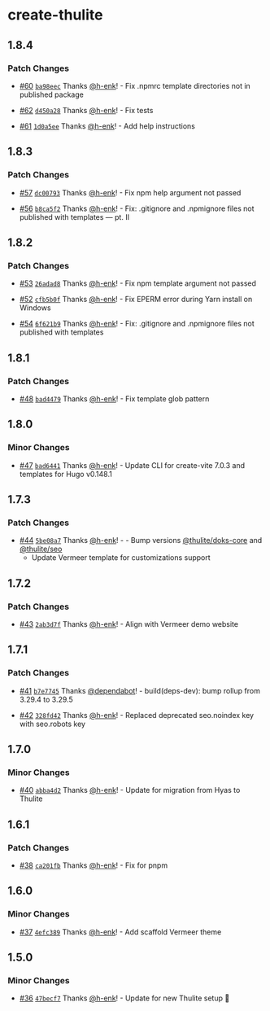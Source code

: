 # create-thulite

## 1.8.4

### Patch Changes

- [#60](https://github.com/thuliteio/create-thulite/pull/60) [`ba98eec`](https://github.com/thuliteio/create-thulite/commit/ba98eec1bb14b1e4a1e875ed33519447f2ab706b) Thanks [@h-enk](https://github.com/h-enk)! - Fix .npmrc template directories not in published package

- [#62](https://github.com/thuliteio/create-thulite/pull/62) [`d450a28`](https://github.com/thuliteio/create-thulite/commit/d450a2809923d8c674af3f277ea43905c49c1ffa) Thanks [@h-enk](https://github.com/h-enk)! - Fix tests

- [#61](https://github.com/thuliteio/create-thulite/pull/61) [`1d0a5ee`](https://github.com/thuliteio/create-thulite/commit/1d0a5ee908a89e70e137c8c13161a9d65825a9d3) Thanks [@h-enk](https://github.com/h-enk)! - Add help instructions

## 1.8.3

### Patch Changes

- [#57](https://github.com/thuliteio/create-thulite/pull/57) [`dc00793`](https://github.com/thuliteio/create-thulite/commit/dc0079336978a59261917f8f95f6dff4bcbebe48) Thanks [@h-enk](https://github.com/h-enk)! - Fix npm help argument not passed

- [#56](https://github.com/thuliteio/create-thulite/pull/56) [`b8ca5f2`](https://github.com/thuliteio/create-thulite/commit/b8ca5f297f7362c0288033d0f76f37d9db43b516) Thanks [@h-enk](https://github.com/h-enk)! - Fix: .gitignore and .npmignore files not published with templates — pt. II

## 1.8.2

### Patch Changes

- [#53](https://github.com/thuliteio/create-thulite/pull/53) [`26adad8`](https://github.com/thuliteio/create-thulite/commit/26adad8bcf007dd5a6e92b246449d1e186cdf477) Thanks [@h-enk](https://github.com/h-enk)! - Fix npm template argument not passed

- [#52](https://github.com/thuliteio/create-thulite/pull/52) [`cfb5b0f`](https://github.com/thuliteio/create-thulite/commit/cfb5b0f64c21dacba6fb8ea7485ba0349d202c6e) Thanks [@h-enk](https://github.com/h-enk)! - Fix EPERM error during Yarn install on Windows

- [#54](https://github.com/thuliteio/create-thulite/pull/54) [`6f621b9`](https://github.com/thuliteio/create-thulite/commit/6f621b9b9732b440c20b8c279673854f1446eb80) Thanks [@h-enk](https://github.com/h-enk)! - Fix: .gitignore and .npmignore files not published with templates

## 1.8.1

### Patch Changes

- [#48](https://github.com/thuliteio/create-thulite/pull/48) [`bad4479`](https://github.com/thuliteio/create-thulite/commit/bad4479dae8fdf693b4ce7ecdbf1e28decc70c9f) Thanks [@h-enk](https://github.com/h-enk)! - Fix template glob pattern

## 1.8.0

### Minor Changes

- [#47](https://github.com/thuliteio/create-thulite/pull/47) [`bad6441`](https://github.com/thuliteio/create-thulite/commit/bad6441e5ce6266b5fc7ed1aa509dc2cb5c5fdd0) Thanks [@h-enk](https://github.com/h-enk)! - Update CLI for create-vite 7.0.3 and templates for Hugo v0.148.1

## 1.7.3

### Patch Changes

- [#44](https://github.com/thuliteio/create-thulite/pull/44) [`5be08a7`](https://github.com/thuliteio/create-thulite/commit/5be08a781f33cbaf488859eaec9c47aadf174cee) Thanks [@h-enk](https://github.com/h-enk)! - - Bump versions [@thulite/doks-core](https://www.npmjs.com/package/@thulite/doks-core) and [@thulite/seo](https://www.npmjs.com/package/@thulite/seo)
  - Update Vermeer template for customizations support

## 1.7.2

### Patch Changes

- [#43](https://github.com/thuliteio/create-thulite/pull/43) [`2ab3d7f`](https://github.com/thuliteio/create-thulite/commit/2ab3d7fedd20796b63c96f7c91860979cbc26974) Thanks [@h-enk](https://github.com/h-enk)! - Align with Vermeer demo website

## 1.7.1

### Patch Changes

- [#41](https://github.com/thuliteio/create-thulite/pull/41) [`b7e7745`](https://github.com/thuliteio/create-thulite/commit/b7e77452388edc083308bdc5d3d0116b7a250b4f) Thanks [@dependabot](https://github.com/apps/dependabot)! - build(deps-dev): bump rollup from 3.29.4 to 3.29.5

- [#42](https://github.com/thuliteio/create-thulite/pull/42) [`328fd42`](https://github.com/thuliteio/create-thulite/commit/328fd426629895dae016f623cf95362d35e4b94c) Thanks [@h-enk](https://github.com/h-enk)! - Replaced deprecated seo.noindex key with seo.robots key

## 1.7.0

### Minor Changes

- [#40](https://github.com/thuliteio/create-thulite/pull/40) [`abba4d2`](https://github.com/thuliteio/create-thulite/commit/abba4d2dab418a3cf9611815f187faec80a739ea) Thanks [@h-enk](https://github.com/h-enk)! - Update for migration from Hyas to Thulite

## 1.6.1

### Patch Changes

- [#38](https://github.com/gethyas/create-hyas/pull/38) [`ca201fb`](https://github.com/gethyas/create-hyas/commit/ca201fbcd506383a9b2b50ec3878892c4b8bd778) Thanks [@h-enk](https://github.com/h-enk)! - Fix for pnpm

## 1.6.0

### Minor Changes

- [#37](https://github.com/gethyas/create-hyas/pull/37) [`4efc389`](https://github.com/gethyas/create-hyas/commit/4efc389e4f40fa460cb72e8654fb958fb83f49ef) Thanks [@h-enk](https://github.com/h-enk)! - Add scaffold Vermeer theme

## 1.5.0

### Minor Changes

- [#36](https://github.com/gethyas/create-hyas/pull/36) [`47becf7`](https://github.com/gethyas/create-hyas/commit/47becf7b21e76ee5d18194272579eb3f65bccec6) Thanks [@h-enk](https://github.com/h-enk)! - Update for new Thulite setup 🚀
